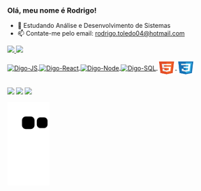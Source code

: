 ### Olá, meu nome é Rodrigo!

- 🌱 Estudando Análise e Desenvolvimento de Sistemas 
- 📫 Contate-me pelo email: rodrigo.toledo04@hotmail.com

<div align="left">
  <a href="https://github.com/Rdsxt">
  <img height="180em" src="https://github-readme-stats.vercel.app/api?username=Rdsxt&show_icons=true&theme=dark&include_all_commits=true&count_private=false"/>
  <img height="180em" src="https://github-readme-stats.vercel.app/api/top-langs/?username=Rdsxt&layout=compact&langs_count=7&theme=dark"/>
</div>
  <div style="display: inline_block"><br>
  <img align="center" alt="Digo-JS" height="50" width="50" src="https://img.icons8.com/color/48/javascript--v1.png" />
  <img align="center" alt="Digo-React" height="50" width="50" src="https://img.icons8.com/plasticine/100/react.png" />
  <img align="center" alt="Digo-Node" height="50" width="40" src="https://img.icons8.com/color/48/nodejs.png" />
  <img align="center" alt="Digo-SQL" height="30" width="40" src="https://cdn.jsdelivr.net/gh/devicons/devicon/icons/mysql/mysql-original.svg" />
  <img align="center" alt="Digo-HTML" height="30" width="40" src="https://raw.githubusercontent.com/devicons/devicon/master/icons/html5/html5-original.svg">
  <img align="center" alt="Digo-CSS" height="30" width="40" src="https://raw.githubusercontent.com/devicons/devicon/master/icons/css3/css3-original.svg">
</div>
  
  ##
  
  <div> 
  <a href="https://instagram.com/rdxt.jpg" target="_blank"><img src="https://img.shields.io/badge/-Instagram-%23E4405F?style=for-the-badge&logo=instagram&logoColor=white" target="_blank"></a>
  <a href = "rodrigo.stoledo01@gmail.com"><img src="https://img.shields.io/badge/-Gmail-%23333?style=for-the-badge&logo=gmail&logoColor=white" target="_blank"></a>
  <a href="https://www.linkedin.com/in/rodrigo-toledo-st3/" target="_blank"><img src="https://img.shields.io/badge/-LinkedIn-%230077B5?style=for-the-badge&logo=linkedin&logoColor=white" target="_blank"></a> 
 
  ![Snake animation](https://github.com/rafaballerini/rafaballerini/blob/output/github-contribution-grid-snake.svg)
 
</div>
